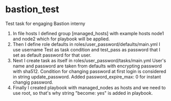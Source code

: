# bastion_test
Test task for engaging Bastion interny

1. In file hosts I defined group [managed_hosts] with example hosts node1 and node2 which for playbook will be applied.
2. Then I define role defaults in roles/user_password/defaults/main.yml
   I use username Test as task condition and test_pass as password that I set as default password for that user.
3. Next I create task as itself in roles/user_password/tasks/main.yml
   User's name and password are taken from defaults with encrypting password with sha512. Condition for changing password at first login is considered in string update_password. Added password_expire_max: 0 for instant changig password.
4. Finally I created playbook with managed_nodes as hosts and we need to use root, so that's why string "become: yes" is added in playbook.
